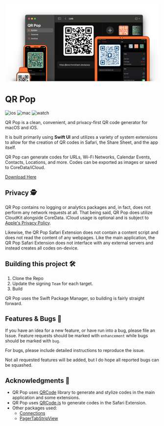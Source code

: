 ![HeroImage](GitHubResources/QRPopHero.png)

# QR Pop 
![ios](https://img.shields.io/badge/iOS-16.1-green)
![mac](https://img.shields.io/badge/macOS-13.1-green)
![watch](https://img.shields.io/badge/watchOS-9.1-green)

QR Pop is a clean, convenient, and privacy-first QR code generator for macOS and iOS. 

It is built primarily using **Swift UI** and utilizes a variety of system extensions to allow for the creation of QR codes in Safari, the Share Sheet, and the app itself.

QR Pop can generate codes for URLs, Wi-Fi Networks, Calendar Events, Contacts, Locations, and more. Codes can be exported as images or saved to CoreData/iCloud.

[Download Here](https://apps.apple.com/us/app/qr-pop/id1587360435?mt=12)

## Privacy 🕵️
QR Pop contains no logging or analytics packages and, in fact, does not perform any network requests at all. That being said, QR Pop does utilize CloudKit alongside CoreData. iCloud usage is optional and is subject to [Apple's Privacy Policy](https://www.apple.com/legal/privacy/en-ww/).

Likewise, the QR Pop Safari Extension does not contain a content script and does not read the content of any webpages. Like the main application, the QR Pop Safari Extension does not interface with any external servers and instead creates all codes on-device.

## Building this project 🛠️
1. Clone the Repo
2. Update the signing `Team` for each target.
3. Build

QR Pop uses the Swift Package Manager, so building is fairly straight forward.

## Features & Bugs 🐞
If you have an idea for a new feature, or have run into a bug, please file an Issue. Feature requests should be marked with `enhancement` while bugs should be marked with `bug`.

For bugs, please include detailed instructions to reproduce the issue.

Not all requested features will be added, but I do hope all reported bugs can be squashed.

## Acknowledgments 🤝
- QR Pop uses [QRCode](https://github.com/dagronf/QRCode) library to generate and stylize codes in the main application and some extensions.
- QR Pop uses [QRCode.js](https://github.com/davidshimjs/qrcodejs) to generate codes in the Safari Extension.
- Other packages used:
	- [Connections](https://github.com/SwiftUI-Plus/Connections)
	- [PagerTabStripView](https://github.com/xmartlabs/PagerTabStripView)

